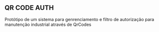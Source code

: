 ## QR CODE AUTH

Protótipo de um sistema para genrenciamento e filtro de autorização para manutenção industrial através de QrCodes
